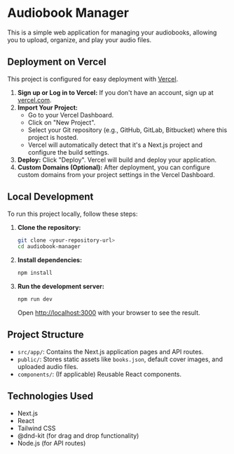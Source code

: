 # Audiobook Manager

This is a simple web application for managing your audiobooks, allowing you to upload, organize, and play your audio files.

## Deployment on Vercel

This project is configured for easy deployment with [Vercel](https://vercel.com/).

1.  **Sign up or Log in to Vercel:** If you don't have an account, sign up at [vercel.com](https://vercel.com/).
2.  **Import Your Project:**
    *   Go to your Vercel Dashboard.
    *   Click on "New Project".
    *   Select your Git repository (e.g., GitHub, GitLab, Bitbucket) where this project is hosted.
    *   Vercel will automatically detect that it's a Next.js project and configure the build settings.
3.  **Deploy:** Click "Deploy". Vercel will build and deploy your application.
4.  **Custom Domains (Optional):** After deployment, you can configure custom domains from your project settings in the Vercel Dashboard.

## Local Development

To run this project locally, follow these steps:

1.  **Clone the repository:**
    ```bash
    git clone <your-repository-url>
    cd audiobook-manager
    ```
2.  **Install dependencies:**
    ```bash
    npm install
    ```
3.  **Run the development server:**
    ```bash
    npm run dev
    ```

    Open [http://localhost:3000](http://localhost:3000) with your browser to see the result.

## Project Structure

-   `src/app/`: Contains the Next.js application pages and API routes.
-   `public/`: Stores static assets like `books.json`, default cover images, and uploaded audio files.
-   `components/`: (If applicable) Reusable React components.

## Technologies Used

-   Next.js
-   React
-   Tailwind CSS
-   @dnd-kit (for drag and drop functionality)
-   Node.js (for API routes)